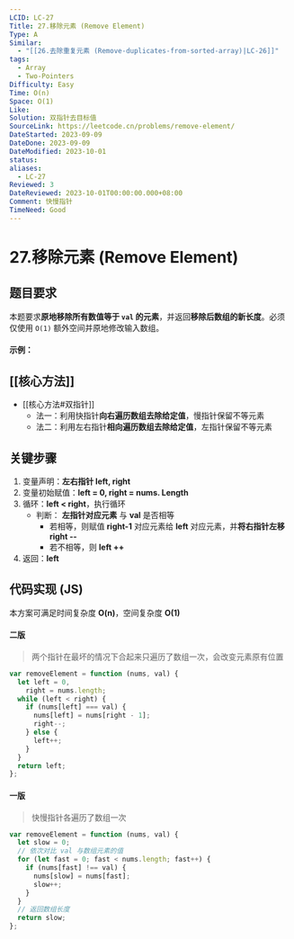 ```yaml
---
LCID: LC-27
Title: 27.移除元素 (Remove Element)
Type: A
Similar:
  - "[[26.去除重复元素 (Remove-duplicates-from-sorted-array)|LC-26]]"
tags:
  - Array
  - Two-Pointers
Difficulty: Easy
Time: O(n)
Space: O(1)
Like: 
Solution: 双指针去目标值
SourceLink: https://leetcode.cn/problems/remove-element/
DateStarted: 2023-09-09
DateDone: 2023-09-09
DateModified: 2023-10-01
status: 
aliases:
  - LC-27
Reviewed: 3
DateReviewed: 2023-10-01T00:00:00.000+08:00
Comment: 快慢指针
TimeNeed: Good
---
```

# 27.移除元素 (Remove Element)
## 题目要求
本题要求**原地移除所有数值等于 `val` 的元素**，并返回**移除后数组的新长度**。必须仅使用 `O(1)` 额外空间并原地修改输入数组。
#### 示例：
## [[核心方法]]
- [[核心方法#双指针]]
	- 法一：利用快指针**向右遍历数组去除给定值**，慢指针保留不等元素 
	- 法二：利用左右指针**相向遍历数组去除给定值**，左指针保留不等元素
## 关键步骤
1. 变量声明：**左右指针 left, right**
2. 变量初始赋值：**left = 0, right = nums. Length**
3. 循环：**left < right**，执行循环
	- 判断： **左指针对应元素** 与 **val** 是否相等
		- 若相等，则赋值 **right-1** 对应元素给 **left** 对应元素，并**将右指针左移 right --**
		- 若不相等，则 **left ++**
4. 返回：**left**
## 代码实现 (JS)
本方案可满足时间复杂度 **O(n)**，空间复杂度 **O(1)**
#### 二版
> 两个指针在最坏的情况下合起来只遍历了数组一次，会改变元素原有位置


```js
var removeElement = function (nums, val) {
  let left = 0,
    right = nums.length;
  while (left < right) {
    if (nums[left] === val) {
      nums[left] = nums[right - 1];
      right--;
    } else {
      left++;
    }
  }
  return left;
};
```
#### 一版
>快慢指针各遍历了数组一次

```js
var removeElement = function (nums, val) {
  let slow = 0;
  // 依次对比 val 与数组元素的值
  for (let fast = 0; fast < nums.length; fast++) {
    if (nums[fast] !== val) {
      nums[slow] = nums[fast];
      slow++;
    }
  }
  // 返回数组长度
  return slow;
};
```
